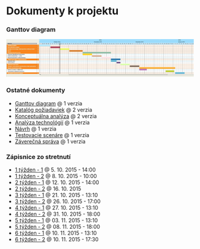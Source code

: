 # Dokumenty k projektu 
### Ganttov diagram
![Ganttov diagram](https://raw.githubusercontent.com/Ostepari/tis/dokumenty/ganttov_diagram.jpg)

### Ostatné dokumenty
* [Ganttov diagram](https://github.com/Ostepari/tis/blob/dokumenty/ganttov_diagram.jpg) @ 1 verzia
* [Katalóg požiadaviek](https://github.com/Ostepari/tis/blob/dokumenty/katalog-poziadaviek.pdf) @ 2 verzia
* [Konceptuálna analýza](https://github.com/Ostepari/tis/blob/dokumenty/konceptualna-analyza.pdf) @ 2 verzia
* [Analýza technológií](https://github.com/Ostepari/tis/blob/dokumenty/analyza-technologii.pdf) @ 1 verzia
* [Návrh](https://github.com/Ostepari/tis/blob/dokumenty/navrh.pdf) @ 1 verzia
* [Testovacie scenáre](https://github.com/Ostepari/tis/blob/dokumenty/testovacie_scenare.pdf) @ 1 verzia
* [Záverečná správa](https://github.com/Ostepari/tis/blob/dokumenty/zaverecna_sprava.pdf) @ 1 verzia

### Zápisnice zo stretnutí

 * [1 týžden - 1](https://github.com/Ostepari/tis/blob/dokumenty/zapisnice_1_1.txt) @ 5. 10. 2015 - 14:00
 * [1 týžden - 2](https://github.com/Ostepari/tis/blob/dokumenty/zapisnice_1_2.txt) @ 8. 10. 2015 - 10:00
 * [2 týžden - 1](https://github.com/Ostepari/tis/blob/dokumenty/zapisnice_2_1.txt) @ 12. 10. 2015 - 14:00
 * [2 týžden - 2](https://github.com/Ostepari/tis/blob/dokumenty/zapisnice_2_2.txt) @ 16. 10. 2015
 * [3 týžden - 1](https://github.com/Ostepari/tis/blob/dokumenty/zapisnice_3_1.txt) @ 21. 10. 2015 - 13:10
 * [3 týžden - 2](https://github.com/Ostepari/tis/blob/dokumenty/zapisnice_3_2.txt) @ 26. 10. 2015 - 17:00
 * [4 týžden - 1](https://github.com/Ostepari/tis/blob/dokumenty/zapisnice_4_1.txt) @ 27. 10. 2015 - 13:10
 * [4 týžden - 2](https://github.com/Ostepari/tis/blob/dokumenty/zapisnice_4_2.txt) @ 31. 10. 2015 - 18:00
 * [5 týžden - 1](https://github.com/Ostepari/tis/blob/dokumenty/zapisnice_5_1.txt) @ 03. 11. 2015 - 13:10
 * [5 týžden - 2](https://github.com/Ostepari/tis/blob/dokumenty/zapisnice_5_2.txt) @ 08. 11. 2015 - 18:00
 * [6 týžden - 1](https://github.com/Ostepari/tis/blob/dokumenty/zapisnice_6_1.txt) @ 10. 11. 2015 - 13:10
 * [6 týžden - 2](https://github.com/Ostepari/tis/blob/dokumenty/zapisnice_6_2.txt) @ 10. 11. 2015 - 17:30
